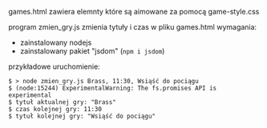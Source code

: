 games.html zawiera elemnty które są aimowane za pomocą game-style.css

program zmien_gry.js zmienia tytuły i czas w pliku games.html
wymagania:
- zainstalowany nodejs
- zainstalowany pakiet "jsdom" (```npm i jsdom```)

przykładowe uruchomienie:
```
$ > node zmien_gry.js Brass, 11:30, Wsiąść do pociągu 
$ (node:15244) ExperimentalWarning: The fs.promises API is experimental 
$ tytuł aktualnej gry: "Brass" 
$ czas kolejnej gry: 11:30 
$ tytuł kolejnej gry: "Wsiąść do pociągu" 
```
